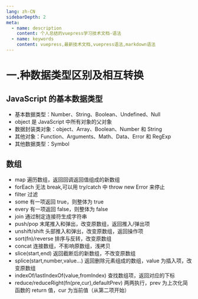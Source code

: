 ```yaml
---
lang: zh-CN
sidebarDepth: 2
meta:
  - name: description
    content: 个人总结的vuepress学习技术文档-语法
  - name: keywords
    content: vuepress,最新技术文档,vuepress语法,markdown语法
---
```


# 一.种数据类型区别及相互转换

## JavaScript 的基本数据类型

- 基本数据类型：Number、String、Boolean、Undefined、Null
- object 是 JavaScript 中所有对象的父对象
- 数据封装类对象：object、Array、Boolean、Number 和 String
- 其他对象：Function、Arguments、Math、Data、Error 和 RegExp
- 其他数据类型：Symbol

## 数组

- map
  遍历数组，返回回调返回值组成的新数组
- forEach
  无法 break,可以用 try/catch 中 throw new Error 来停止
- filter
  过滤
- some
  有一项返回 true，则整体为 true
- every
  有一项返回 false，则整体为 false
- join
  通过制定连接符生成字符串
- push/pop
  末尾推入和弹出，改变原数组，返回推入/弹出项
- unshift/shift
  头部推入和弹出，改变原数组，返回操作项
- sort(fn)/reverse
  排序与反转，改变原数组
- concat
  连接数组，不影响原数组，浅拷贝
- slice(start,end)
  返回截断后的新数组，不改变原数组
- splice(start,number,value...)
  返回删除元素组成的数组，value 为插入项，改变原数组
- indexOf/lastIndexOf(value,fromIndex)
  查找数组项，返回对应的下标
- reduce/reduceRight(fn(pre,cur),defaultPrev)
  两两执行，prev 为上次化简函数的 return 值，cur 为当前值（从第二项开始）
